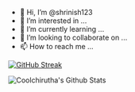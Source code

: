 - 👋 Hi, I’m @shrinish123
- 👀 I’m interested in ...
- 🌱 I’m currently learning ...
- 💞️ I’m looking to collaborate on ...
- 📫 How to reach me ...


[![GitHub Streak](http://github-readme-streak-stats.herokuapp.com?user=shrinish123&theme=dark&background=000000)](https://git.io/streak-stats)

<img align="left" alt="Coolchirutha's Github Stats" src="https://github-readme-stats.vercel.app/api?username=shrinish123&show_icons=true&hide_border=true&theme=dark" />
<!---
shrinish123/shrinish123 is a ✨ special ✨ repository because its `README.md` (this file) appears on your GitHub profile.
You can click the Preview link to take a look at your changes.
--->
